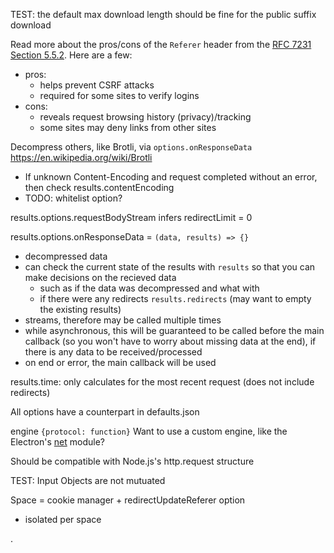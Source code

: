 TEST: the default max download length should be fine for the public suffix download

Read more about the pros/cons of the `Referer` header from the [RFC 7231 Section 5.5.2](https://tools.ietf.org/html/rfc7231#section-5.5.2). Here are a few:
  - pros:
    - helps prevent CSRF attacks
    - required for some sites to verify logins
  - cons:
    - reveals request browsing history (privacy)/tracking
    - some sites may deny links from other sites

Decompress others, like Brotli, via `options.onResponseData` https://en.wikipedia.org/wiki/Brotli
  - If unknown Content-Encoding and request completed without an error, then check results.contentEncoding
  - TODO: whitelist option?

results.options.requestBodyStream infers redirectLimit = 0

results.options.onResponseData = `(data, results) => {}`
  - decompressed data
  - can check the current state of the results with `results` so that you can make decisions on the recieved data
    - such as if the data was decompressed and what with
    - if there were any redirects `results.redirects` (may want to empty the existing results)
  - streams, therefore may be called multiple times
  - while asynchronous, this will be guaranteed to be called before the main callback (so you won't have to worry about missing data at the end), if there is any data to be received/processed
  - on end or error, the main callback will be used

results.time: only calculates for the most recent request (does not include redirects)

All options have a counterpart in defaults.json

engine
  `{protocol: function}`
  Want to use a custom engine, like the Electron's [net](https://electron.atom.io/docs/api/net/) module?

  Should be compatible with Node.js's http.request structure

TEST: Input Objects are not mutuated

Space = cookie manager + redirectUpdateReferer option
  - isolated per space

.

